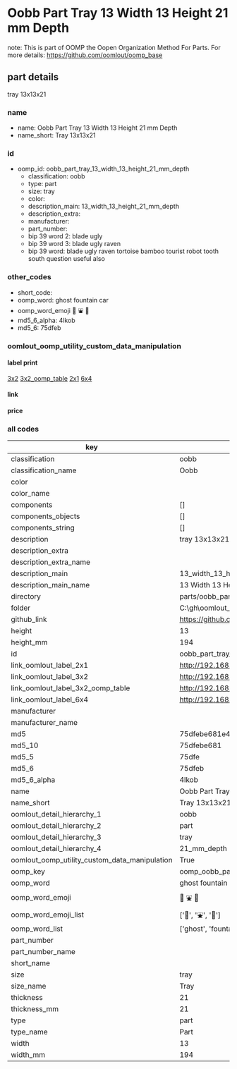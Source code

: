 # Oobb Part Tray 13 Width 13 Height 21 mm Depth  

note: This is part of OOMP the Oopen Organization Method For Parts. For more details: https://github.com/oomlout/oomp_base

##  part details
  



tray 13x13x21



### name
* name: Oobb Part Tray 13 Width 13 Height 21 mm Depth
* name_short: Tray 13x13x21 
### id
* oomp_id: oobb_part_tray_13_width_13_height_21_mm_depth
  * classification: oobb
  * type: part
  * size: tray
  * color: 
  * description_main: 13_width_13_height_21_mm_depth
  * description_extra: 
  * manufacturer: 
  * part_number: 
  * bip 39 word 2: blade ugly
  * bip 39 word 3: blade ugly raven
  * bip 39 word: blade ugly raven tortoise bamboo tourist robot tooth south question useful also

### other_codes
* short_code: 
* oomp_word: ghost fountain car
* oomp_word_emoji :ghost: :fountain: :car:
* md5_6_alpha: 4lkob
* md5_6: 75dfeb






### oomlout_oomp_utility_custom_data_manipulation
#### label print
[3x2](http://192.168.1.245:1112/?label=oomp%204lkob)
[3x2_oomp_table](http://192.168.1.108:1112/?label=oomp%204lkob)
[2x1](http://192.168.1.242:1112/?label=oomp%204lkob)
[6x4](http://192.168.1.55:1112/?label=oomp%204lkob)    

#### link

                              

#### price







### all codes 
| key | value |  
| --- | --- |  
| classification | oobb |  
| classification_name | Oobb |  
| color |  |  
| color_name |  |  
| components | [] |  
| components_objects | [] |  
| components_string | [] |  
| description | tray 13x13x21 |  
| description_extra |  |  
| description_extra_name |  |  
| description_main | 13_width_13_height_21_mm_depth |  
| description_main_name | 13 Width 13 Height 21 mm Depth |  
| directory | parts/oobb_part_tray_13_width_13_height_21_mm_depth |  
| folder | C:\gh\oomlout_oobb_version_4_generated_parts\parts\oobb_part_tray_13_width_13_height_21_mm_depth |  
| github_link | https://github.com/oomlout/oomlout_oomp_part_src/tree/main/parts/oobb_part_tray_13_width_13_height_21_mm_depth |  
| height | 13 |  
| height_mm | 194 |  
| id | oobb_part_tray_13_width_13_height_21_mm_depth |  
| link_oomlout_label_2x1 | http://192.168.1.242:1112/?label=oomp%204lkob |  
| link_oomlout_label_3x2 | http://192.168.1.245:1112/?label=oomp%204lkob |  
| link_oomlout_label_3x2_oomp_table | http://192.168.1.108:1112/?label=oomp%204lkob |  
| link_oomlout_label_6x4 | http://192.168.1.55:1112/?label=oomp%204lkob |  
| manufacturer |  |  
| manufacturer_name |  |  
| md5 | 75dfebe681e4d76797890e5964fb00b8 |  
| md5_10 | 75dfebe681 |  
| md5_5 | 75dfe |  
| md5_6 | 75dfeb |  
| md5_6_alpha | 4lkob |  
| name | Oobb Part Tray 13 Width 13 Height 21 mm Depth |  
| name_short | Tray 13x13x21  |  
| oomlout_detail_hierarchy_1 | oobb |  
| oomlout_detail_hierarchy_2 | part |  
| oomlout_detail_hierarchy_3 | tray |  
| oomlout_detail_hierarchy_4 | 21_mm_depth |  
| oomlout_oomp_utility_custom_data_manipulation | True |  
| oomp_key | oomp_oobb_part_tray_13_width_13_height_21_mm_depth |  
| oomp_word | ghost fountain car |  
| oomp_word_emoji | :ghost: :fountain: :car: |  
| oomp_word_emoji_list | [':ghost:', ':fountain:', ':car:'] |  
| oomp_word_list | ['ghost', 'fountain', 'car'] |  
| part_number |  |  
| part_number_name |  |  
| short_name |  |  
| size | tray |  
| size_name | Tray |  
| thickness | 21 |  
| thickness_mm | 21 |  
| type | part |  
| type_name | Part |  
| width | 13 |  
| width_mm | 194 |  

